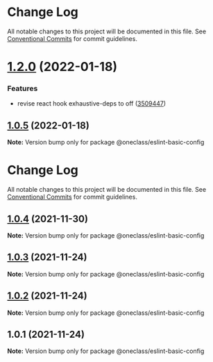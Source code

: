 # Change Log

All notable changes to this project will be documented in this file.
See [Conventional Commits](https://conventionalcommits.org) for commit guidelines.

# [1.2.0](https://github.com/leosuoxxo/eslint-prettier-config/compare/v1.1.0...v1.2.0) (2022-01-18)


### Features

* revise react hook exhaustive-deps to off ([3509447](https://github.com/leosuoxxo/eslint-prettier-config/commit/350944703e333ca42aaab39e5dcf2588f523f743))





## [1.0.5](https://github.com/leosuoxxo/eslint-prettier-config/compare/v1.0.4...v1.0.5) (2022-01-18)

**Note:** Version bump only for package @oneclass/eslint-basic-config





# Change Log

All notable changes to this project will be documented in this file. See
[Conventional Commits](https://conventionalcommits.org) for commit guidelines.

## [1.0.4](https://github.com/leosuoxxo/eslint-prettier-config/compare/v1.0.3...v1.0.4) (2021-11-30)

**Note:** Version bump only for package @oneclass/eslint-basic-config

## [1.0.3](https://github.com/leosuoxxo/eslint-prettier-config/compare/v1.0.2...v1.0.3) (2021-11-24)

**Note:** Version bump only for package @oneclass/eslint-basic-config

## [1.0.2](https://github.com/leosuoxxo/eslint-prettier-config/compare/v1.0.1...v1.0.2) (2021-11-24)

**Note:** Version bump only for package @oneclass/eslint-basic-config

## 1.0.1 (2021-11-24)

**Note:** Version bump only for package @oneclass/eslint-basic-config
